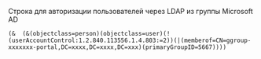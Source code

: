 Строка для авторизации пользователей через LDAP из группы Microsoft AD
```
(&  (&(objectclass=person)(objectclass=user)(!(userAccountControl:1.2.840.113556.1.4.803:=2))(|(memberof=CN=ggroup-xxxxxxx-portal,DC=xxxx,DC=xxxx,DC=xxx)(primaryGroupID=5667))))
```
